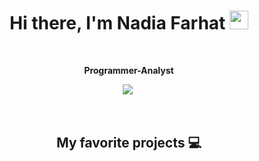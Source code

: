 

<p>
<h1 align="center"><b>Hi there, I'm Nadia Farhat <img src="https://docs.google.com/uc?export=download&id=166Ecq6uBl61U14OUlkHOHIBv2ArKoumJ" alt="" width="30"></h1>
</p>
<br /><p align="center">Programmer-Analyst</p>
<p align="center"><a href="https://www.linkedin.com/in/nadia-farhat-5605937/"><img src="https://img.shields.io/badge/LINKEDIN-blue?style=for-the-badge&logoColor=white alt="Linkedin" /></a>&nbsp;
  </p>


<br /><h2 align="center">My favorite projects 💻</h2>
<br />

